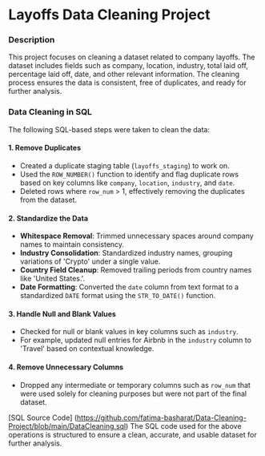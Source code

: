 # Layoffs Data Cleaning Project

### Description
This project focuses on cleaning a dataset related to company layoffs. The dataset includes fields such as company, location, industry, total laid off, percentage laid off, date, and other relevant information. The cleaning process ensures the data is consistent, free of duplicates, and ready for further analysis.

### Data Cleaning in SQL
The following SQL-based steps were taken to clean the data:

#### 1. **Remove Duplicates**
   - Created a duplicate staging table (`layoffs_staging`) to work on.
   - Used the `ROW_NUMBER()` function to identify and flag duplicate rows based on key columns like `company`, `location`, `industry`, and `date`.
   - Deleted rows where `row_num` > 1, effectively removing the duplicates from the dataset.

#### 2. **Standardize the Data**
   - **Whitespace Removal**: Trimmed unnecessary spaces around company names to maintain consistency.
   - **Industry Consolidation**: Standardized industry names, grouping variations of 'Crypto' under a single value.
   - **Country Field Cleanup**: Removed trailing periods from country names like 'United States.'.
   - **Date Formatting**: Converted the `date` column from text format to a standardized `DATE` format using the `STR_TO_DATE()` function.

#### 3. **Handle Null and Blank Values**
   - Checked for null or blank values in key columns such as `industry`.
   - For example, updated null entries for Airbnb in the `industry` column to 'Travel' based on contextual knowledge.

#### 4. **Remove Unnecessary Columns**
   - Dropped any intermediate or temporary columns such as `row_num` that were used solely for cleaning purposes but were not part of the final dataset.

[SQL Source Code] (https://github.com/fatima-basharat/Data-Cleaning-Project/blob/main/DataCleaning.sql)
The SQL code used for the above operations is structured to ensure a clean, accurate, and usable dataset for further analysis.

